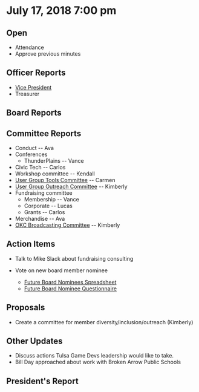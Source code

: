 # July 17, 2018 7:00 pm

## Open
* Attendance
* Approve previous minutes

## Officer Reports
* [Vice President]()
* Treasurer

## Board Reports

## Committee Reports

* Conduct -- Ava
* Conferences
    - ThunderPlains -- Vance
* Civic Tech -- Carlos
* Workshop committee -- Kendall
* [User Group Tools Committee](https://github.com/techlahoma/board_meetings/blob/master/2018/committee_reports/07_ug_tooling.md) -- Carmen
* [User Group Outreach Committee](https://github.com/techlahoma/board_meetings/blob/master/2018/committee_reports/07_usergroup_outreach.md) -- Kimberly
* Fundraising committee
    - Membership -- Vance
    - Corporate -- Lucas
    - Grants -- Carlos
* Merchandise -- Ava
* [OKC Broadcasting Committee]() -- Kimberly

## Action Items

* Talk to Mike Slack about fundraising consulting

* Vote on new board member nominee
    - [Future Board Nominees Spreadsheet](https://docs.google.com/spreadsheets/d/16npdEpYtj61tsBG2gvzhAhuNkSHvE--OhiGouOotSB0/edit#gid=1840053571)
    - [Future Board Nominee Questionnaire](https://goo.gl/forms/wvZVpodJIelOSWhD3)

## Proposals

* Create a committee for member diversity/inclusion/outreach (Kimberly) 

## Other Updates

* Discuss actions Tulsa Game Devs leadership would like to take.
* Bill Day approached about work with Broken Arrow Public Schools

## President's Report 

